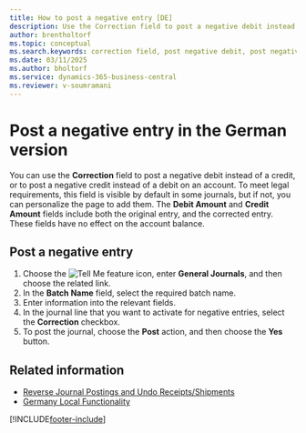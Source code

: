 ```yaml
---
title: How to post a negative entry [DE]
description: Use the Correction field to post a negative debit instead of a credit, or to post a negative credit instead of a debit on an account to meet legal requirements.
author: brentholtorf
ms.topic: conceptual
ms.search.keywords: correction field, post negative debit, post negative credit, German version, negative entry
ms.date: 03/11/2025
ms.author: bholtorf
ms.service: dynamics-365-business-central
ms.reviewer: v-soumramani
---
```


# Post a negative entry in the German version

You can use the **Correction** field to post a negative debit instead of a credit, or to post a negative credit instead of a debit on an account. To meet legal requirements, this field is visible by default in some journals, but if not, you can personalize the page to add them. The **Debit Amount** and **Credit Amount** fields include both the original entry, and the corrected entry. These fields have no effect on the account balance.  

## Post a negative entry  

1. Choose the ![Tell Me feature](../../media/ui-search/search_small.png "Tell me what you want to do") icon, enter **General Journals**, and then choose the related link.  
1. In the **Batch Name** field, select the required batch name.  
1. Enter information into the relevant fields.  
1. In the journal line that you want to activate for negative entries, select the **Correction** checkbox.  
1. To post the journal, choose the **Post** action, and then choose the **Yes** button.  

## Related information

- [Reverse Journal Postings and Undo Receipts/Shipments](../../finance-how-reverse-journal-posting.md)  
- [Germany Local Functionality](germany-local-functionality.md)

[!INCLUDE[footer-include](../../includes/footer-banner.md)]
